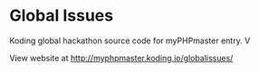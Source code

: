 Global Issues
============

Koding global hackathon source code for myPHPmaster entry. V

View website at http://myphpmaster.koding.io/globalissues/
